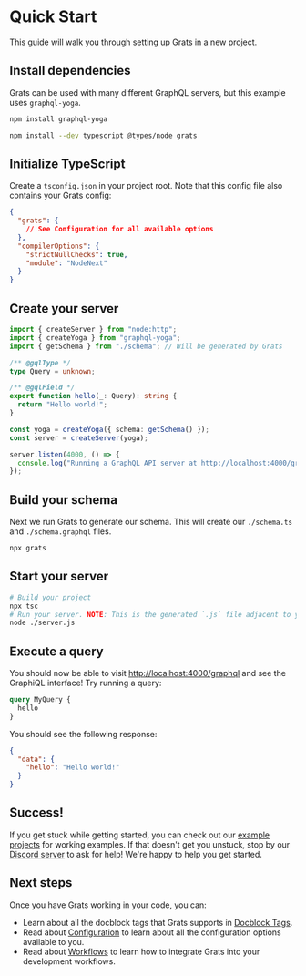 # Quick Start

This guide will walk you through setting up Grats in a new project.

## Install dependencies

Grats can be used with many different GraphQL servers, but this example uses `graphql-yoga`.

```bash https://docusaurus.io/docs/markdown-features/code-blocks#npm2yarn-remark-plugin
npm install graphql-yoga
```

```bash
npm install --dev typescript @types/node grats
```

## Initialize TypeScript

Create a `tsconfig.json` in your project root. Note that this config file also contains your Grats config:

```json title="/tsconfig.json"
{
  "grats": {
    // See Configuration for all available options
  },
  "compilerOptions": {
    "strictNullChecks": true,
    "module": "NodeNext"
  }
}
```

## Create your server

```ts title="/server.ts"
import { createServer } from "node:http";
import { createYoga } from "graphql-yoga";
import { getSchema } from "./schema"; // Will be generated by Grats

/** @gqlType */
type Query = unknown;

/** @gqlField */
export function hello(_: Query): string {
  return "Hello world!";
}

const yoga = createYoga({ schema: getSchema() });
const server = createServer(yoga);

server.listen(4000, () => {
  console.log("Running a GraphQL API server at http://localhost:4000/graphql");
});
```

## Build your schema

Next we run Grats to generate our schema. This will create our `./schema.ts` and `./schema.graphql` files.

```bash
npx grats
```

## Start your server

```bash
# Build your project
npx tsc
# Run your server. NOTE: This is the generated `.js` file adjacent to your `.ts` file.
node ./server.js
```

## Execute a query

You should now be able to visit [http://localhost:4000/graphql](http://localhost:4000/graphql) and see the GraphiQL interface! Try running a query:

```graphql
query MyQuery {
  hello
}
```

You should see the following response:

```json
{
  "data": {
    "hello": "Hello world!"
  }
}
```

## Success!

If you get stuck while getting started, you can check out our [example projects](../05-examples/index.mdx) for working examples. If that doesn't get you unstuck, stop by our [Discord server](https://capt.dev/grats-chat) to ask for help! We're happy to help you get started.

## Next steps

Once you have Grats working in your code, you can:

- Learn about all the docblock tags that Grats supports in [Docblock Tags](../04-docblock-tags/index.md).
- Read about [Configuration](./03-configuration.md) to learn about all the configuration options available to you.
- Read about [Workflows](../05-guides/01-workflows.md) to learn how to integrate Grats into your development workflows.

